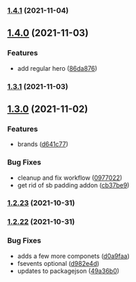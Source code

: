 ### [1.4.1](https://github.com/graydigital/storybook/compare/v1.4.0...v1.4.1) (2021-11-04)

## [1.4.0](https://github.com/graydigital/storybook/compare/v1.3.1...v1.4.0) (2021-11-03)


### Features

* add regular hero ([86da876](https://github.com/graydigital/storybook/commit/86da876f86c27ac7a0e4b8c1a019a4daa69e0ac6))

### [1.3.1](https://github.com/graydigital/storybook/compare/v1.3.0...v1.3.1) (2021-11-03)

## [1.3.0](https://github.com/graydigital/storybook/compare/v1.2.23...v1.3.0) (2021-11-02)


### Features

* brands ([d641c77](https://github.com/graydigital/storybook/commit/d641c775e5096c9cbabd8f111dfaeeb1a924bb6d))


### Bug Fixes

* cleanup and fix workflow ([0977022](https://github.com/graydigital/storybook/commit/0977022a1c40a203a65c5dd4a480d6f824d73f61))
* get rid of sb padding addon ([cb37be9](https://github.com/graydigital/storybook/commit/cb37be9c4e7829fa7dec418d299f530705cc3d60))

### [1.2.23](https://github.com/graydigital/storybook/compare/v1.2.22...v1.2.23) (2021-10-31)

### [1.2.22](https://github.com/graydigital/storybook/compare/v1.2.21...v1.2.22) (2021-10-31)


### Bug Fixes

* adds a few more componets ([d0a9faa](https://github.com/graydigital/storybook/commit/d0a9faaa66793c3a705b8b19d8c7c111c972c1b6))
* fsevents optional ([d982e4d](https://github.com/graydigital/storybook/commit/d982e4db66ecc29ed2d94747b47fa2d0b0396823))
* updates to packagejson ([49a36b0](https://github.com/graydigital/storybook/commit/49a36b0165c56f8f879df26bf919071d7d45a7b3))
